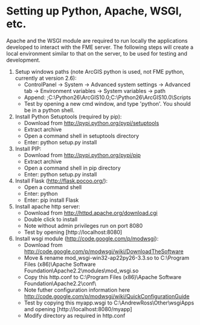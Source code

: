 Setting up Python, Apache, WSGI, etc.
=====================================

Apache and the WSGI module are required to run locally the applications developed to interact with the FME server.  The following steps will create a local environment similar to that on the server, to be used for testing and development.

1. Setup windows paths (note ArcGIS python is used, not FME python, currently at version 2.6):
	- ControlPanel -> System -> Advanced system settings -> Advanced tab -> Environment variables -> System variables -> path
	- Append: ;C:\Python26\ArcGIS10.0;C:\Python26\ArcGIS10.0\Scripts
	- Test by opening a new cmd window, and type 'python'.  You should be in a python shell.
1. Install Python Setuptools (required by pip):
	- Download from http://pypi.python.org/pypi/setuptools
	- Extract archive
	- Open a command shell in setuptools directory
	- Enter: python setup.py install
1. Install PIP:
	- Download from http://pypi.python.org/pypi/pip
	- Extract archive
	- Open a command shell in pip directory
	- Enter: python setup.py install
1. Install Flask (http://flask.pocoo.org/):
	- Open a command shell
	- Enter: python
	- Enter: pip install Flask
1. Install apache http server:	
	- Download from http://httpd.apache.org/download.cgi
	- Double click to install
	- Note without admin privileges run on port 8080
	- Test by opening [http://localhost:8080]
1. Install wsgi module (http://code.google.com/p/modwsgi):
	- Download from http://code.google.com/p/modwsgi/wiki/DownloadTheSoftware
	- Move & rename mod_wsgi-win32-ap22py26-3.3.so to C:\Program Files (x86)\Apache Software Foundation\Apache2.2\modules\mod_wsgi.so
	- Copy this http.conf to C:\Program Files (x86)\Apache Software Foundation\Apache2.2\conf\
	- Note futher configuration information here http://code.google.com/p/modwsgi/wiki/QuickConfigurationGuide
	- Test by copying this myapp.wsgi to C:\AndrewRoss\Other\wsgiApps and opening [http://localhost:8080/myapp]
	- Modify directory as required in http.conf
	


	
	